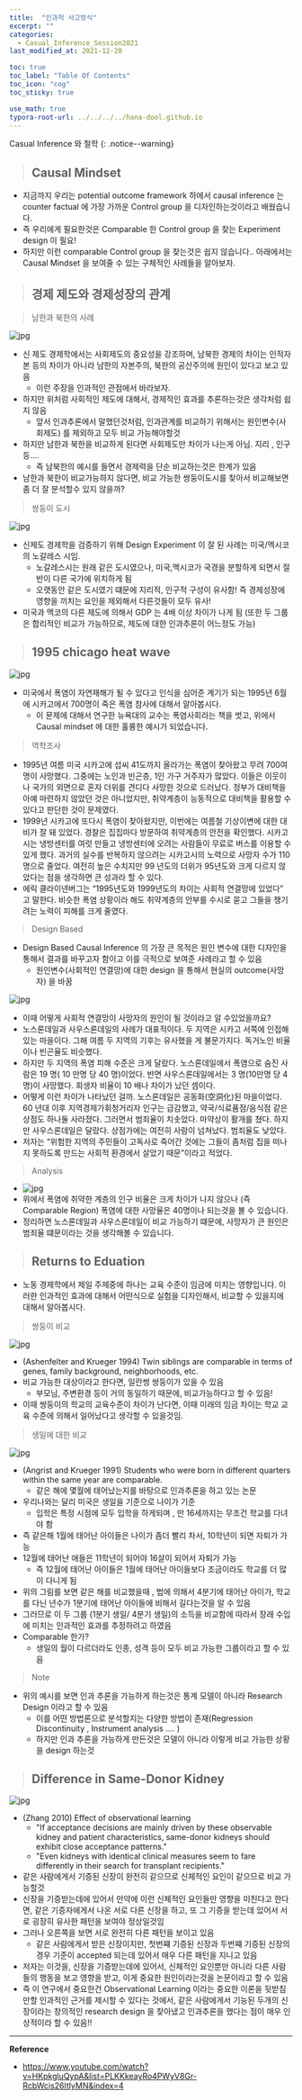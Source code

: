 ```yaml
---
title:  "인과적 사고방식"
excerpt: ""
categories:
  - Casual_Inference_Session2021
last_modified_at: 2021-12-20

toc: true
toc_label: "Table Of Contents"
toc_icon: "cog"
toc_sticky: true

use_math: true
typora-root-url: ../../../../hana-dool.github.io
---
```


 Casual Inference 와 철학
{: .notice--warning}

> ## Causal Mindset

- 지금까지 우리는 potential outcome framework 하에서 causal inference 는 counter factual 에 가장 가까운 Control group 을 디자인하는것이라고 배웠습니다.
- 즉 우리에게 필요한것은 Comparable 한 Control group 을 찾는 Experiment design 이 필요!
- 하지만 이런 comparable Control group 을 찾는것은 쉽지 않습니다.. 아래에서는 Causal Mindset 을 보여줄 수 있는 구체적인 사례들을 알아보자. 

> ## 경제 제도와 경제성장의 관계

> 남한과 북한의 사례

![jpg](/assets/images/Stat/128_1.jpg)

- 신 제도 경제학에서는 사회제도의 중요성을 강조하며, 남북한 경제의 차이는 인적자본 등의 차이가 아니라 남한의 자본주의, 북한의 공산주의에 원인이 있다고 보고 있음
  - 이런 주장을 인과적인 관점에서 바라보자.
- 하지만 위처럼 사회적인 제도에 대해서, 경제적인 효과를 추론하는것은 생각처럼 쉽지 않음
  - 앞서 인과추론에서 말했던것처럼, 인과관계를 비교하기 위해서는 원인변수(사회제도) 를 제외하고 모두 비교 가능해야할것
- 하지만 남한과 북한을 비교하게 된다면 사회제도만 차이가 나는게 아님. 지리 , 인구등....
  - 즉 남북한의 예시를 들면서 경제력을 단순 비교하는것은 한계가 있음
- 남한과 북한이 비교가능하지 않다면, 비교 가능한 쌍둥이도시를 찾아서 비교해보면 좀 더 잘 분석할수 있지 않을까? 

> 쌍둥이 도시

![jpg](/assets/images/Stat/128_2.jpg)

- 신제도 경제학을 검증하기 위해 Design Experiment 이 잘 된 사례는 미국/멕시코의 노갈레스 시임. 
  - 노갈레스시는 원래 같은 도시였으나, 미국,멕시코가 국경을 분할하게 되면서 절반이 다른 국가에 위치하게 됨
  - 오랫동안 같은 도시였기 떄문에 지리적, 인구적 구성이 유사함! 즉 경제성장에 영향을 끼치는 요인을 제외해서 다른것들이 모두 유사!
- 미국과 멕코의 다른 제도에 의해서 GDP 는 4배 이상 차이가 나게 됨 (또한 두 그룹은 합리적인 비교가 가능하므로, 제도에 대한 인과추론이 어느정도 가능)

> ## 1995 chicago heat wave

![jpg](/assets/images/Stat/128_3.jpg)

- 미국에서 폭염이 자연재해가 될 수 있다고 인식을 심어준 계기가 되는 1995년 6월에 시카고에서 700명이 죽은 폭염 참사에 대해서 알아봅시다.
  - 이 문제에 대해서 연구한 뉴욕대의 교수는 폭염사회라는 책을 썻고, 위에서 Causal mindset 에 대한 훌륭한 예시가 되었습니다.

> 역학조사

- 1995년 여름 미국 시카고에 섭씨 41도까지 올라가는 폭염이 찾아왔고 무려 700여 명이 사망했다. 그중에는 노인과 빈곤층, 1인 가구 거주자가 많았다. 이들은 이웃이나 국가의 외면으로 혼자 더위를 견디다 사망한 것으로 드러났다. 정부가 대비책을 아예 마련하지 않았던 것은 아니었지만, 취약계층이 능동적으로 대비책을 활용할 수 있다고 판단한 것이 문제였다.
- 1999년 시카고에 또다시 폭염이 찾아왔지만, 이번에는 여름철 기상이변에 대한 대비가 잘 돼 있었다. 경찰은 집집마다 방문하여 취약계층의 안전을 확인했다. 시카고시는 냉방센터를 여럿 만들고 냉방센터에 오려는 사람들이 무료로 버스를 이용할 수 있게 했다. 과거의 실수를 반복하지 않으려는 시카고시의 노력으로 사망자 수가 110 명으로 줄었다. 여전히 높은 수치지만 99 년도의 더위가 95년도와 크게 다르지 않았다는 점을 생각하면 큰 성과라 할 수 있다.
- 에릭 클라이넨버그는 “1995년도와 1999년도의 차이는 사회적 연결망에 있었다” 고 말한다. 비슷한 폭염 상황이라 해도 취약계층의 안부를 수시로 묻고 그들을 챙기려는 노력이 피해를 크게 줄였다.

> Design Based 

- Design Based Causal Inference 의 가장 큰 목적은 원인 변수에 대한 디자인을 통해서 결과를 바꾸고자 함이고 이를 극적으로 보여준 사례라고 할 수 있음
  -  원인변수(사회적인 연결망)에 대한 design 을 통해서 현실의 outcome(사망자) 을 바꿈

![jpg](/assets/images/Stat/128_4.jpg)

- 이때 어떻게 사회적 연결망이 사망자의 원인이 될 것이라고 알 수있었을까요?
- 노스론데일과 사우스론데일의 사례가 대표적이다. 두 지역은 시카고 서쪽에 인접해 있는 마을이다. 그해 여름 두 지역의 기후는 유사했을 게 불문가지다. 독거노인 비율이나 빈곤율도 비슷했다.
- 하지만 두 지역의 폭염 피해 수준은 크게 달랐다. 노스론데일에서 폭염으로 숨진 사람은 19 명( 10 만명 당 40 명)이었다. 반면 사우스론데일에서는 3 명(10만명 당 4 명)이 사망했다. 희생자 비율이 10 배나 차이가 났던 셈이다.
- 어떻게 이런 차이가 나타났던 걸까. 노스론데일은 공동화(空洞化)된 마을이었다. 60 년대 이후 지역경제가휘청거리자 인구는 급감했고, 약국/식료품점/음식점 같은 상점도 하나둘 사라졌다. 그러면서 범죄율이 치솟았다. 마약상이 활개를 쳤다. 하지만 사우스론데일은 달랐다. 상점가에는 여전히 사람이 넘쳐났다. 범죄율도 낮았다.
- 저자는 “위험한 지역의 주민들이 고독사로 죽어간 것에는 그들이 좀처럼 집을 떠나지 못하도록 만드는 사회적 환경에서 살았기 때문”이라고 적었다.

> Analysis

- ![jpg](/assets/images/Stat/128_4.jpg)
- 위에서 폭염에 취약한 계층의 인구 비율은 크게 차이가 나지 않으나 (즉 Comparable Region) 폭염에 대한 사망율은 40명이나 되는것을 볼 수 있습니다.
- 정리하면 노스론데일과 사우스론데일이 비교 가능하기 떄문에, 사망자가 큰 원인은 범죄율 떄문이라는 것을 생각해볼 수 있습니다.

> ## Returns to Eduation

- 노동 경제학에서 제일 주제중에 하나는 교육 수준이 임금에 미치는 영향입니다. 이러한 인과적인 효과에 대해서 어떤식으로 실험을 디자인해서, 비교할 수 있을지에 대해서 알아봅시다.

> 쌍둥이 비교

![jpg](/assets/images/Stat/128_5.jpg)

- (Ashenfelter and Krueger 1994) Twin siblings are comparable in terms of genes, family background, neighborhoods, etc.
- 비교 가능한 대상이라고 한다면, 일란썽 쌍둥이가 있을 수 있음
  - 부모님, 주변환경 등이 거의 동일하기 때문에, 비교가능하다고 할 수 있음!
- 이때 쌍둥이의 학교의 교육수준이 차이가 난다면, 이때 미래의 임금 차이는 학교 교육 수준에 의해서 일어났다고 생각할 수 있을것임.

> 생일에 대한 비교

![jpg](/assets/images/Stat/128_6.jpg)

- (Angrist and Krueger 1991) Students who were born in different quarters within the same year are comparable.
  - 같은 해에 몇월에 태어났는지를 바탕으로 인과추론을 하고 있는 논문
- 우리나와는 달리 미국은 생일을 기준으로 나이가 기준
  - 입학은 특정 시점에 모두 입학을 하게되며 , 만 16세까지는 무조건 학교를 다녀야 함
- 즉 같은해 1월에 태어난 아이들은 나이가 좀더 빨리 차서, 10학년이 되면 자퇴가 가능
- 12월에 태어난 애들은 11학년이 되어야 16살이 되어서 자퇴가 가능
  - 즉 12월에 태어난 아이들은 1월에 태어난 아이들보다 조금이라도 학교를 더 많이 다니게 됨
- 위의 그림를 보면 같은 해를 비교했을때 , 법에 의해서 4분기에 태어난 아이가, 학교를 다닌 년수가 1분기에 태어난 아이들에 비해서 길다는것을 알 수 있음
- 그러므로 이 두 그룹 (1분기 생일/ 4분기 생일)의 소득을 비교함에 따라서 장래 수입에 미치는 인과적인 효과를 추정하려고 하였음
- Comparable 한가?
  - 생일의 월이 다르더라도 인종, 성격 등이 모두 비교 가능한 그룹이라고 할 수 있음 

> Note

- 위의 예시를 보면 인과 추론을 가능하게 하는것은 통계 모델이 아니라 Research Design 이라고 할 수 있음
  - 이를 어떤 방법론으로 분석할지는 다양한 방법이 존재(Regression Discontinuity , Instrument analysis .... )
  - 하지만 인과 추론을 가능하게 만든것은 모델이 아니라 이렇게 비교 가능한 상황을 design 하는것

> ## Difference in Same-Donor Kidney

![jpg](/assets/images/Stat/128_7.jpg)

- (Zhang 2010) Effect of observational learning
  - "If acceptance decisions are mainly driven by these observable kidney and patient characteristics, same-donor kidneys should exhibit close acceptance patterns."
  - "Even kidneys with identical clinical measures seem to fare differently in their search for transplant recipients."
- 같은 사람에게서 기증된 신장이 완전히 같으므로 신체적인 요인이 같으므로 비교 가능할것
- 신장을 기증받는데에 있어서 만약에 이런 신체적인 요인들만 영향을 미친다고 한다면, 같은 기증자에게서 나온 서로 다른 신장을 하고, 또 그 기증을 받는데 있어서 서로 굉장히 유사한 패턴을 보여야 정상일것임
- 그러나 오른쪽을 보면 서로 완전히 다른 패턴을 보이고 있음
  - 같은 사람에게서 받은 신장이지만, 첫번쨰 기증된 신장과 두번쨰 기증된 신장의 경우 기준이 accepted 되는데 있어서 매우 다른 패턴을 지니고 있음
- 저자는 이것을, 신장을 기증받는데에 있어서, 신체적인 요인뿐만 아니라 다른 사람들의 행동을 보고 영향을 받고, 이게 중요한 원인이라는것을 논문이라고 할 수 있음
- 즉 이 연구에서 중요한건 Observational Learning 이라는 중요한 이론을 뒷받침만할 인과적인 근거를 제시할 수 있다는 것에서, 같은 사람에게서 기능된 두개의 신장이라는 창의적인 research design 을 찾아냈고 인과추론을 했다는 점이 매우 인상적이라 할 수 있음!!

---

**Reference**

- https://www.youtube.com/watch?v=HKpkgluQypA&list=PLKKkeayRo4PWyV8Gr-RcbWcis26ltIyMN&index=4

